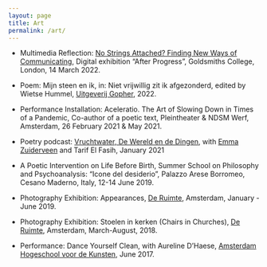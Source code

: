 ```yaml
---
layout: page
title: Art
permalink: /art/
---
```


- Multimedia Reflection: [No Strings Attached? Finding New Ways of Communicating](https://www.afterprogress.com/no-strings-attached-finding-new-ways-of-communicating), Digital exhibition “After Progress”, Goldsmiths College, London, 14 March 2022.

- Poem: Mijn steen en ik, in: Niet vrijwillig zit ik afgezonderd, edited by Wietse Hummel, [Uitgeverij Gopher](https://www.gopher.nl/), 2022.

- Performance Installation: Aceleratio. The Art of Slowing Down in Times of a Pandemic, Co-author of a poetic text, Pleintheater & NDSM Werf, Amsterdam, 26 February 2021 & May 2021.

- Poetry podcast: [Vruchtwater, De Wereld en de Dingen](https://soundcloud.com/lebowskipublishers/de-wereld-en-de-dingen-5-vruchtwater), with [Emma Zuiderveen](https://emmazuiderveen.nl/) and Tarif El Fasih, January 2021

- A Poetic Intervention on Life Before Birth, Summer School on Philosophy and Psychoanalysis: “Icone del desiderio”, Palazzo Arese Borromeo, Cesano Maderno, Italy, 12-14 June 2019.

- Photography Exhibition: Appearances, [De Ruimte](https://www.cafederuimte.nl/), Amsterdam, January - June 2019.

- Photography Exhibition: Stoelen in kerken (Chairs in Churches), [De Ruimte](https://www.cafederuimte.nl/), Amsterdam, March-August, 2018.

- Performance: Dance Yourself Clean, with Aureline D’Haese, [Amsterdam Hogeschool voor de Kunsten](https://www.ahk.nl/), June 2017.
